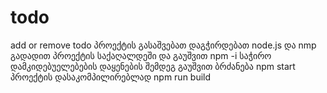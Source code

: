 # todo
add or remove todo
პროექტის გასაშვებათ დაგჭირდებათ node.js და nmp
გადადით პროექტის საქაღალდეში და გაუშვით npm -i
საჭირო დამკიდებუელებების დაყენების შემდეგ
გაუშვით ბრძანება npm start
პროექტის დასაკომპილირებლად npm run build
